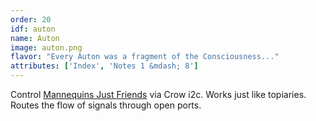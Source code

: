```yaml
---
order: 20
idf: auton
name: Auton
image: auton.png
flavor: "Every Auton was a fragment of the Consciousness..."
attributes: ['Index', 'Notes 1 &mdash; 8']
---
```

Control [Mannequins Just Friends](https://www.whimsicalraps.com/products/just-friends?variant=5586981781533) via Crow i2c. Works just like topiaries. Routes the flow of signals through open ports.